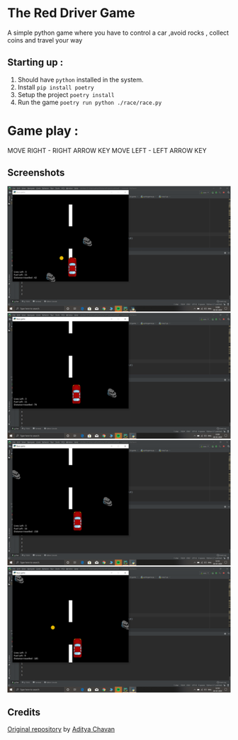 # The Red Driver Game
A simple python game where you have to control a car ,avoid rocks , collect coins and travel your way

## Starting up :

 1. Should have `python` installed in the system.
 2. Install `pip install poetry`
 3. Setup the project `poetry install`
 4. Run the game `poetry run python ./race/race.py`


# Game play :
 
 MOVE RIGHT - RIGHT ARROW KEY
 MOVE LEFT  - LEFT ARROW KEY

## Screenshots 
!["Screen1"](images/ss1.png "Screen1")
!["Screen2"](images/ss2.png "Screen2")
!["Screen3"](images/ss3.png "Screen3")
!["Screen4"](images/ss4.png "Screen4")

## Credits
[Original repository](https://github.com/git-aditya-star/python-game-The-red-driver) by [Aditya Chavan](https://github.com/git-aditya-star)